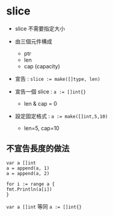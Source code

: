 # slice 

- slice 不需要指定大小
- 由三個元件構成
	- ptr
	- len
	- cap (capacity)

- 宣告 : `slice := make([]type, len)`
- 宣告一個 slice : `a := []int{}`
	- len & cap = 0
- 設定固定格式 : `a := make([]int,5,10)`
	- len=5, cap=10



## 不宣告長度的做法
```
var a []int
a = append(a, 1)
a = append(a, 2)

for i := range a {
fmt.Println(a[i])
}
```

`var a []int` 等同 `a := []int{}`
